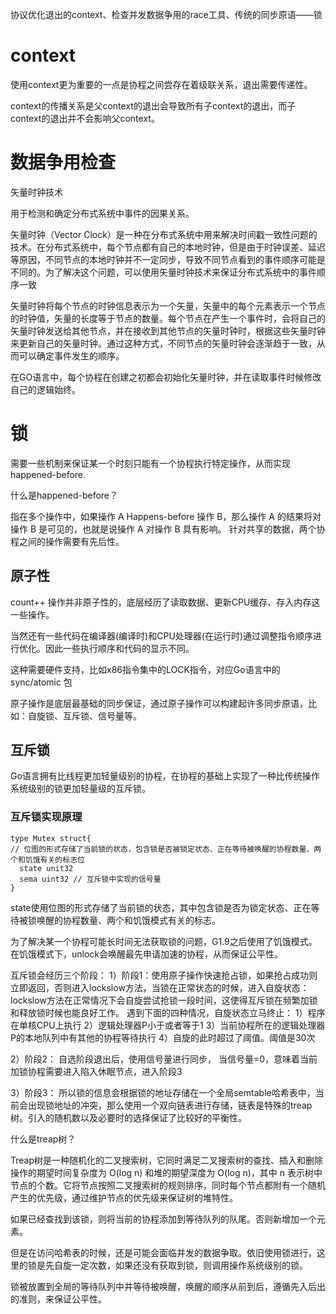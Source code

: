 协议优化退出的context、检查并发数据争用的race工具、传统的同步原语——锁

# context

使用context更为重要的一点是协程之间尝存在着级联关系，退出需要传递性。

context的传播关系是父context的退出会导致所有子context的退出，而子context的退出并不会影响父context。



# 数据争用检查

矢量时钟技术

用于检测和确定分布式系统中事件的因果关系。

矢量时钟（Vector Clock）是一种在分布式系统中用来解决时间戳一致性问题的技术。在分布式系统中，每个节点都有自己的本地时钟，但是由于时钟误差、延迟等原因，不同节点的本地时钟并不一定同步，导致不同节点看到的事件顺序可能是不同的。为了解决这个问题，可以使用矢量时钟技术来保证分布式系统中的事件顺序一致

矢量时钟将每个节点的时钟信息表示为一个矢量，矢量中的每个元素表示一个节点的时钟值，矢量的长度等于节点的数量。每个节点在产生一个事件时，会将自己的矢量时钟发送给其他节点，并在接收到其他节点的矢量时钟时，根据这些矢量时钟来更新自己的矢量时钟。通过这种方式，不同节点的矢量时钟会逐渐趋于一致，从而可以确定事件发生的顺序。

在GO语言中，每个协程在创建之初都会初始化矢量时钟，并在读取事件时候修改自己的逻辑始终。

# 锁

需要一些机制来保证某一个时刻只能有一个协程执行特定操作，从而实现happened-before.

什么是happened-before？

指在多个操作中，如果操作 A Happens-before 操作 B，那么操作 A 的结果将对操作 B 是可见的，也就是说操作 A 对操作 B 具有影响。 针对共享的数据，两个协程之间的操作需要有先后性。

## 原子性

count++ 操作并非原子性的，底层经历了读取数据、更新CPU缓存、存入内存这一些操作。

当然还有一些代码在编译器(编译时)和CPU处理器(在运行时)通过调整指令顺序进行优化。因此一些执行顺序和代码的显示不同。

这种需要硬件支持，比如x86指令集中的LOCK指令，对应Go语言中的sync/atomic 包

原子操作是底层最基础的同步保证，通过原子操作可以构建起许多同步原语，比如：自旋锁、互斥锁、信号量等。


## 互斥锁

Go语言拥有比线程更加轻量级别的协程，在协程的基础上实现了一种比传统操作系统级别的锁更加轻量级的互斥锁。

### 互斥锁实现原理

```
type Mutex struct{
// 位图的形式存储了当前锁的状态，包含锁是否被锁定状态、正在等待被唤醒的协程数量、两个和饥饿有关的标志位
  state unit32 
  sema uint32 // 互斥锁中实现的信号量
}
```

state使用位图的形式存储了当前锁的状态，其中包含锁是否为锁定状态、正在等待被锁唤醒的协程数量、两个和饥饿模式有关的标志。

为了解决某一个协程可能长时间无法获取锁的问题，G1.9之后使用了饥饿模式。在饥饿模式下，unlock会唤醒最先申请加速的协程，从而保证公平性。

互斥锁会经历三个阶段：
1）阶段1：使用原子操作快速抢占锁，如果抢占成功则立即返回，否则进入lockslow方法，当锁在正常状态的时候，进入自旋状态：
      lockslow方法在正常情况下会自旋尝试抢锁一段时间，这使得互斥锁在频繁加锁和释放锁时候也能良好工作。
  遇到下面的四种情况，自旋状态立马终止：
  1）程序在单核CPU上执行
  2）逻辑处理器P小于或者等于1
  3）当前协程所在的逻辑处理器P的本地队列中有其他的协程等待执行
  4）自旋的此时超过了阈值。阈值是30次
      

2）阶段2：
   自选阶段退出后，使用信号量进行同步，
当信号量=0，意味着当前加锁协程需要进入陷入休眠节点，进入阶段3

3）阶段3：
所以锁的信息会根据锁的地址存储在一个全局semtable哈希表中，当前会出现锁地址的冲突，那么使用一个双向链表进行存储，链表是特殊的treap树。引入的随机数以及必要时的选择保证了比较好的平衡性。

什么是treap树？

Treap树是一种随机化的二叉搜索树，它同时满足二叉搜索树的查找、插入和删除操作的期望时间复杂度为 O(log n) 和堆的期望深度为 O(log n)，其中 n 表示树中节点的个数。它将节点按照二叉搜索树的规则排序，同时每个节点都附有一个随机产生的优先级，通过维护节点的优先级来保证树的堆特性。


如果已经查找到该锁，则将当前的协程添加到等待队列的队尾。否则新增加一个元素。

但是在访问哈希表的时候，还是可能会面临并发的数据争取。依旧使用锁进行，这里的锁是先自旋一定次数，如果还没有获取到锁，则调用操作系统级别的锁。

锁被放置到全局的等待队列中并等待被唤醒，唤醒的顺序从前到后，遵循先入后出的准则，来保证公平性。



